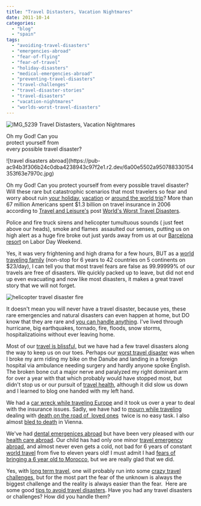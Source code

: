 ```yaml
---
title: "Travel Distasters, Vacation Nightmares"
date: 2011-10-14
categories: 
  - "blog"
  - "spain"
tags: 
  - "avoiding-travel-disasters"
  - "emergencies-abroad"
  - "fear-of-flying"
  - "fear-of-travel"
  - "holiday-disasters"
  - "medical-emergencies-abroad"
  - "preventing-travel-disasters"
  - "travel-challenges"
  - "travel-disaster-stories"
  - "travel-disasters"
  - "vacation-nightmares"
  - "worlds-worst-travel-disasters"
---
```


![IMG_5239](https://pub-ac94b3f306b24c0dba4238943c97f2e1.r2.dev/6a00e5502a950788330153916c1303970b.jpg) Travel Distasters, Vacation Nightmares  
  
Oh my God! Can you  
protect yourself from  
every possible travel disaster?  

<!--more--> ![travel disasters abroad](https://pub-ac94b3f306b24c0dba4238943c97f2e1.r2.dev/6a00e5502a950788330154353f63e7970c.jpg)  
  
  
Oh my God! Can you protect yourself from every possible travel disaster? Will these rare but catastrophic scenarios that most travelers so fear and worry about ruin [your holiday](http://soultravelers3new.local/2010/05/rock-of-gibraltar-family-holiday-trip-guide-family-trave-tips-information-from-costa-del-sol-spain.html "your holiday"), [vacation](http://soultravelers3new.local/2010/07/darling-dordogne-vacation-holiday-for-families-in-france.html "vacation dordogne") or [around the world trip](http://soultravelers3new.local/2010/09/8-reasons-for-a-family-world-trip-international-vacations-holidays-abroad-longterm-travel-rtw.html "around the world trip")? More than 67 million Americans spent $1.3 billion on travel insurance in 2006 according to [Travel and Leisure's](http://www.travelandleisure.com/ "travel and leisure") post [World's Worst Travel Disasters](http://www.travelandleisure.com/articles/the-worlds-worst-travel-disasters "world's worst travel disasters").  
  
Police and fire truck sirens and helicopter tumultuous sounds ( just feet above our heads), smoke and flames  assaulted our senses, putting us on high alert as a huge fire broke out just yards away from us at our [Barcelona resort](http://soultravelers3new.local/2011/06/barcelona-arrival-police-omg.html "barcelona resort") on Labor Day Weekend.  
  
Yes, it was very frightening and high drama for a few hours, BUT as a [world traveling family](http://soultravelers3new.local/2011/07/what-our-nomadic-travel-lifestyle-looks-like-family-fun.html "world family traveling ") (non-stop for 6 years to 42 countries on 5 continents on $23/day), I can tell you that most travel fears are false as 99.99999% of our travels are free of disasters. We quickly packed up to leave, but did not end up even evacuating and now like most disasters, it makes a great travel story that we will not forget.  
  
![helicopter travel disaster fire](https://pub-ac94b3f306b24c0dba4238943c97f2e1.r2.dev/6a00e5502a95078833014e8b5fd778970d.jpg)  
  
  
  
It doesn't mean you will never have a travel disaster, because yes, these rare emergencies and natural disasters can even happen at home, but DO know that they are rare and [you can handle anything](http://news.travel.aol.com/2011/04/06/honeymoon-couple-survives-six-natural-disasters/ "you can handle any thing"). I've lived through hurricane, big earthquakes, tornado, fire, floods, snow storms, hospitalizatioins without ever leaving home.  
  
Most of our [travel is blissful,](http://soultravelers3new.local/2010/11/bora-bora-on-a-cheap-budget-travel-tahiti-moorea-and-french-polynesia.html "travel is blissful") but we have had a few travel disasters along the way to keep us on our toes. Perhaps our [worst travel disaster](http://soultravelers3new.local/2009/09/-a-travelers-tragic-tale-handling-travel-disasters-medical-emergency-.html "worst travel disaster") was when I broke my arm riding my bike on the Danube and landing in a foreign hospital via ambulance needing surgery and hardly anyone spoke English. The broken bone cut a major nerve and paralyzed my right dominant arm for over a year with that which probably would have stopped most, but didn't stop us or our pursuit of [travel health](http://soultravelers3new.local/2011/09/travel-health-secrets-for-long-term-digital-nomads.html "travel health"), although it did slow us down and I learned to blog one handed with my left hand.  
  
We had a [car wreck while traveling Europe](http://soultravelers3new.local/2010/06/car-wreck-in-france-dealing-with-disaster-road-trip-nightmare-car-accident-abroad-insurance-problems.html "car wreck while traveling europe") and it took us over a year to deal with the insurance issues. Sadly, we have had to [mourn while traveling](http://soultravelers3new.local/2010/12/mourning-while-traveling-tribute-to-al-grief-and-travel-deathdying-at-a-distance.html "mourn while traveling") dealing with [death on the road of  loved ones](http://soultravelers3new.local/2010/06/good-bye-dad-grandpa-family-death-afar-while-traveling-abroad.html "dealing with death on the road")  twice is no easy task. I also almost [bled to death](http://soultravelers3new.local/2007/11/bloody-monday-i.html "bled to death") in Vienna.  
  
We've had [dental emergenices abroad](http://soultravelers3new.local/2008/05/dentists-travel.html "dental emergencies abroad") but have been very pleased with our [health care abroad](http://soultravelers3new.local/2007/03/doctors-and-den.html "health care abroad"). Our child has had only one minor [travel emergency abroad](http://soultravelers3new.local/2007/03/black-eyed-pea.html "travel emergency abroad"), and almost never even gets a cold, not bad for 6 years of constant [world travel](http://soultravelers3new.local/2010/04/around-the-world-family-travel-soultravelers3-digital-nomad-global-international-family-travel.html "world travel") from five to eleven years old! I must admit I had [fears of bringing a 6 year old to Morocco](http://soultravelers3new.local/2007/04/monkeys-taxi-te.html "fears of bringing a 6 year old to morocco"), but we are really glad that we did.  
  
Yes, with [long term travel,](http://soultravelers3new.local/2008/06/how-to-do-exten.html "long term travel") one will probably run into some [crazy travel challenges](http://soultravelers3new.local/2008/08/crazy-travel-ch.html "crazy travel challenges"), but for the most part the fear of the unknown is always the biggest challenge and the reality is always easier than the fear.  Here are some good [tips to avoid travel disasters](http://www.bootsnall.com/articles/11-05/7-common-travel-disasters-how-to-avoid-them-and-what-to-do-if-one-happens-to-you.html "tips to avoid travel disasters"). Have you had any travel disasters or challenges? How did you handle them?
